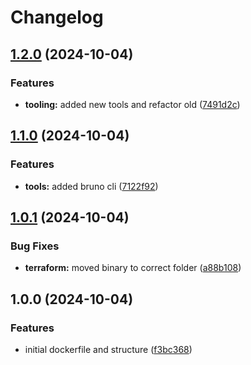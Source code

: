 # Changelog

## [1.2.0](https://github.com/Bane-NOR/platutils/compare/v1.1.0...v1.2.0) (2024-10-04)


### Features

* **tooling:** added new tools and refactor old ([7491d2c](https://github.com/Bane-NOR/platutils/commit/7491d2c2c59d979e334d23b57a93f3b87cc68d0f))

## [1.1.0](https://github.com/Bane-NOR/platutils/compare/v1.0.1...v1.1.0) (2024-10-04)


### Features

* **tools:** added bruno cli ([7122f92](https://github.com/Bane-NOR/platutils/commit/7122f925a4c519f43125432170aa43c679752b74))

## [1.0.1](https://github.com/Bane-NOR/platutils/compare/v1.0.0...v1.0.1) (2024-10-04)


### Bug Fixes

* **terraform:** moved binary to correct folder ([a88b108](https://github.com/Bane-NOR/platutils/commit/a88b108cf4806bf9db0e3b9d78411e85ffae3fe0))

## 1.0.0 (2024-10-04)


### Features

* initial dockerfile and structure ([f3bc368](https://github.com/Bane-NOR/platutils/commit/f3bc368f4e7e1cea062a6784019206c66884d078))
